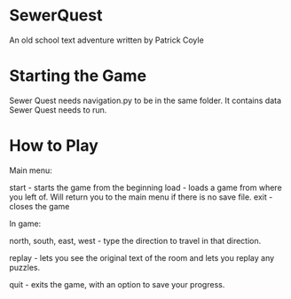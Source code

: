 # SewerQuest
An old school text adventure written by Patrick Coyle

# Starting the Game

Sewer Quest needs navigation.py to be in the same folder. It contains data Sewer Quest needs to run.

# How to Play

Main menu:

start - starts the game from the beginning
load - loads a game from where you left of. Will return you to the main menu if there is no save file.
exit - closes the game

In game:

north, south, east, west - type the direction to travel in that direction.

replay - lets you see the original text of the room and lets you replay any puzzles.

quit - exits the game, with an option to save your progress.
